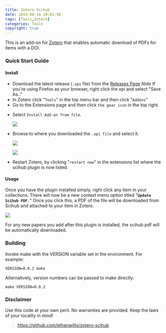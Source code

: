 ```yaml
---
title: Zotero Scihub
date: 2019-08-14 20:01:58
tags: [Tools,Zotero]
categories: Tools
copyright: true
---
```


This is an add-on for [Zotero](https://www.zotero.org/) that enables automatic download of PDFs for items with a DOI.

### Quick Start Guide

#### Install

- Download the latest release (`.xpi` file) from the [Releases Page](https://github.com/ethanwillis/zotero-scihub/releases)  *Note* If you're using Firefox as your browser, right click the xpi and select "Save As.."
- In Zotero click "`Tools`" in the top menu bar and then click "`Addons`"
- Go to the Extensions page and then click `the gear icon` in the top right.

<!--more-->

- Select `Install Add-on from file`.

  ![](http://cdn.hkkhuang.cn/20190814195151.png)

- Browse to where you downloaded the `.xpi file` and select it.

  ![](http://cdn.hkkhuang.cn/20190814195347.png)

  ![](http://cdn.hkkhuang.cn/20190814195420.png)

- Restart Zotero, by clicking "`restart now`" in the extensions list where the scihub plugin is now listed.

#### Usage

Once you have the plugin installed simply, right click any item in your collections. There will now be a new context menu option titled "**`Update Scihub PDF.`**" Once you click this, a PDF of the file will be downloaded from Scihub and attached to your item in Zotero.

![](http://cdn.hkkhuang.cn/20190814195738.png)

For any new papers you add after this plugin is installed, the scihub pdf will be automatically downloaded.

### Building

Invoke make with the VERSION variable set in the environment. For example:

```
VERSION=0.0.2 make
```

Alternatively, version numbers can be passed to make directly:

```
make VERSION=0.0.2
```

### Disclaimer

Use this code at your own peril. No warranties are provided. Keep the laws of your locality in mind!



> https://github.com/ethanwillis/zotero-scihub